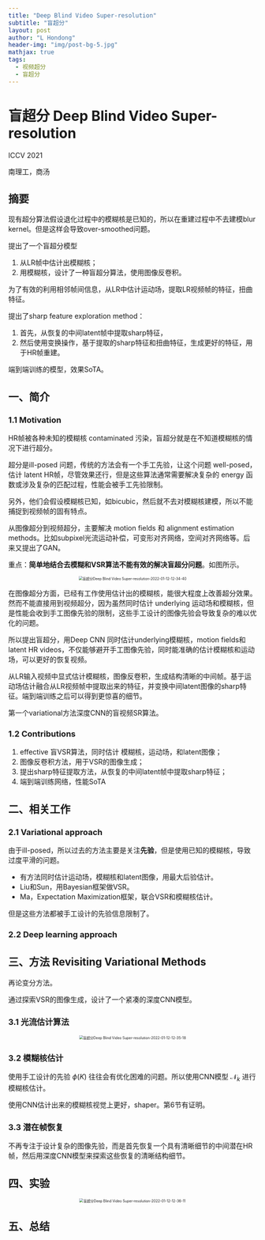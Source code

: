 ```yaml
---
title: "Deep Blind Video Super-resolution"
subtitle: "盲超分"
layout: post
author: "L Hondong"
header-img: "img/post-bg-5.jpg"
mathjax: true
tags:
  - 视频超分
  - 盲超分
---
```


# 盲超分 Deep Blind Video Super-resolution

ICCV 2021

南理工，商汤

## 摘要

现有超分算法假设退化过程中的模糊核是已知的，所以在重建过程中不去建模blur kernel。但是这样会导致over-smoothed问题。

提出了一个盲超分模型

1. 从LR帧中估计出模糊核；
2. 用模糊核，设计了一种盲超分算法，使用图像反卷积。

为了有效的利用相邻帧间信息，从LR中估计运动场，提取LR视频帧的特征，扭曲特征。

提出了sharp feature exploration method：

1. 首先，从恢复的中间latent帧中提取sharp特征，
2. 然后使用变换操作，基于提取的sharp特征和扭曲特征，生成更好的特征，用于HR帧重建。

端到端训练的模型，效果SoTA。

## 一、简介

### 1.1 Motivation

HR帧被各种未知的模糊核 contaminated 污染，盲超分就是在不知道模糊核的情况下进行超分。

超分是ill-posed 问题，传统的方法会有一个手工先验，让这个问题 well-posed，估计 latent HR帧，尽管效果还行，但是这些算法通常需要解决复杂的 energy 函数或涉及复杂的匹配过程，性能会被手工先验限制。

另外，他们会假设模糊核已知，如bicubic，然后就不去对模糊核建模，所以不能捕捉到视频帧的固有特点。

从图像超分到视频超分，主要解决 motion fields 和 alignment estimation methods。比如subpixel光流运动补偿，可变形对齐网络，空间对齐网络等。后来又提出了GAN。

重点：**简单地结合去模糊和VSR算法不能有效的解决盲超分问题**。如图所示。

<div align=center><img src="https://cdn.jsdelivr.net/gh/lhondong/Assets/Images/盲超分Deep Blind Video Super-resolution-2022-01-12-12-34-40.png" alt="盲超分Deep Blind Video Super-resolution-2022-01-12-12-34-40" style="zoom:50%;" /></div>

在图像超分方面，已经有工作使用估计出的模糊核，能很大程度上改善超分效果。然而不能直接用到视频超分，因为虽然同时估计 underlying 运动场和模糊核，但是性能会收到手工图像先验的限制，这些手工设计的图像先验会导致复杂的难以优化的问题。

所以提出盲超分，用Deep CNN 同时估计underlying模糊核，motion fields和latent HR videos，不仅能够避开手工图像先验，同时能准确的估计模糊核和运动场，可以更好的恢复视频。

从LR输入视频中显式估计模糊核，图像反卷积，生成结构清晰的中间帧。基于运动场估计融合从LR视频帧中提取出来的特征，并变换中间latent图像的sharp特征。端到端训练之后可以得到更惊喜的细节。

第一个variational方法深度CNN的盲视频SR算法。

### 1.2 Contributions

1. effective 盲VSR算法，同时估计 模糊核，运动场，和latent图像；
2. 图像反卷积方法，用于VSR的图像生成；
3. 提出sharp特征提取方法，从恢复的中间latent帧中提取sharp特征；
4. 端到端训练网络，性能SoTA

## 二、相关工作

### 2.1 Variational approach

由于ill-posed，所以过去的方法主要是关注**先验**，但是使用已知的模糊核，导致过度平滑的问题。

- 有方法同时估计运动场，模糊核和latent图像，用最大后验估计。
- Liu和Sun，用Bayesian框架做VSR。
- Ma，Expectation Maximization框架，联合VSR和模糊核估计。

但是这些方法都被手工设计的先验信息限制了。

### 2.2 Deep learning approach

## 三、方法 Revisiting Variational Methods

再论变分方法。

通过探索VSR的图像生成，设计了一个紧凑的深度CNN模型。

### 3.1 光流估计算法

<div align=center><img src="https://cdn.jsdelivr.net/gh/lhondong/Assets/Images/盲超分Deep Blind Video Super-resolution-2022-01-12-12-35-18.png" alt="盲超分Deep Blind Video Super-resolution-2022-01-12-12-35-18" style="zoom:50%;" /></div>

### 3.2 模糊核估计

使用手工设计的先验 $\phi(K)$ 往往会有优化困难的问题。所以使用CNN模型 $\mathcal N_k$ 进行模糊核估计。

使用CNN估计出来的模糊核视觉上更好，shaper。第6节有证明。

### 3.3 潜在帧恢复

不再专注于设计复杂的图像先验，而是首先恢复一个具有清晰细节的中间潜在HR帧，然后用深度CNN模型来探索这些恢复的清晰结构细节。

## 四、实验

<div align=center><img src="https://cdn.jsdelivr.net/gh/lhondong/Assets/Images/盲超分Deep Blind Video Super-resolution-2022-01-12-12-36-11.png" alt="盲超分Deep Blind Video Super-resolution-2022-01-12-12-36-11" style="zoom:50%;" /></div>

## 五、总结

